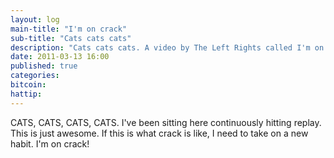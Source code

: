 ```yaml
---
layout: log
main-title: "I'm on crack"
sub-title: "Cats cats cats"
description: "Cats cats cats. A video by The Left Rights called I'm on Crack"
date: 2011-03-13 16:00
published: true
categories: 
bitcoin: 
hattip: 
---
```


CATS, CATS, CATS, CATS. I've been sitting here continuously hitting replay. This is just awesome. If this is what crack is like, I need to take on a new habit. I'm on crack! 

<div class='embed-container'>
	<object data="https://www.youtube.com/embed/0GLoHifu6aM"></object>
</div>

